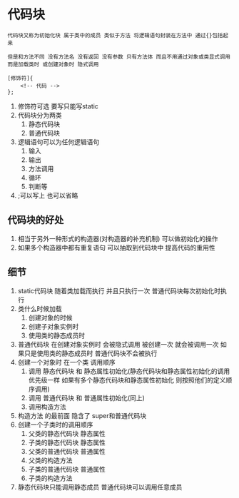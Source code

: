 # 代码块

    代码块又称为初始化块 属于类中的成员 类似于方法 将逻辑语句封装在方法中 通过{}包括起来

    但是和方法不同 没有方法名 没有返回 没有参数 只有方法体 而且不用通过对象或类显式调用 而是加载类时 或创建对象时 隐式调用

    [修饰符]{
        <!-- 代码 -->
    };

1. 修饰符可选 要写只能写static
2. 代码块分为两类
   1. 静态代码块
   2. 普通代码块
3. 逻辑语句可以为任何逻辑语句
   1. 输入
   2. 输出
   3. 方法调用
   4. 循环
   5. 判断等
4. ;可以写上 也可以省略

## 代码块的好处
1. 相当于另外一种形式的构造器(对构造器的补充机制) 可以做初始化的操作
2. 如果多个构造器中都有重复语句 可以抽取到代码块中 提高代码的重用性

## 细节
1. static代码块 随着类加载而执行 并且只执行一次 普通代码块每次初始化时执行
2. 类什么时候加载
   1. 创建对象的时候
   2. 创建子对象实例时
   3. 使用类的静态成员时
3. 普通代码块 在创建对象实例时 会被隐式调用 被创建一次 就会被调用一次 如果只是使用类的静态成员时 普通代码块不会被执行
4. 创建一个对象时 在一个类 调用顺序
   1. 调用 静态代码块 和 静态属性初始化(静态代码块和静态属性初始化的调用优先级一样 如果有多个静态代码块和静态属性初始化 则按照他们的定义顺序调用)
   2. 调用 普通代码块 和 普通属性初始化(同上)
   3. 调用构造方法
5. 构造方法 的最前面 隐含了 super和普通代码块
6. 创建一个子类时的调用顺序
   1. 父类的静态代码块 静态属性
   2. 子类的静态代码块 静态属性
   3. 父类的普通代码块 普通属性
   4. 父类的构造方法
   5. 子类的普通代码块 普通属性
   6. 子类的构造方法
7. 静态代码块只能调用静态成员 普通代码块可以调用任意成员